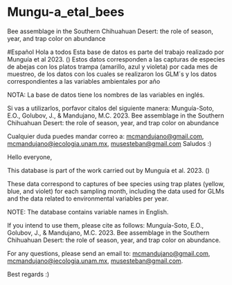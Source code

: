 # Mungu-a_etal_bees
Bee assemblage in the Southern Chihuahuan Desert: the role of season, year, and trap color on abundance

#Español
Hola a todos
Esta base de datos es parte del trabajo realizado por Munguía et al 2023. ()
Estos datos corresponden a las capturas de especies de abejas con los platos trampa (amarillo, azul y violeta) por cada mes de muestreo, 
de los datos con los cuales se realizaron los GLM´s y los datos correspondientes a las variables ambientales por año 

NOTA: La base de datos tiene los nombres de las variables en inglés.

Si vas a utilizarlos, porfavor citalos del siguiente manera:
Munguía-Soto, E.O., Golubov, J., & Mandujano, M.C. 2023. Bee assemblage in the Southern Chihuahuan Desert: the role of season, year, and trap color on abundance 

Cualquier duda puedes mandar correo a: mcmandujano@gmail.com, mcmandujano@iecologia.unam.mx, musesteban@gmail.com
Saludos :)

Hello everyone,

This database is part of the work carried out by Munguía et al. 2023. ()

These data correspond to captures of bee species using trap plates (yellow, blue, and violet) for each sampling month, 
including the data used for GLMs and the data related to environmental variables per year.

NOTE: The database contains variable names in English. 

If you intend to use them, please cite as follows:
Munguía-Soto, E.O., Golubov, J., & Mandujano, M.C. 2023. Bee assemblage in the Southern Chihuahuan Desert: the role of season, year, and trap color on abundance.

For any questions, please send an email to: mcmandujano@gmail.com, mcmandujano@iecologia.unam.mx, musesteban@gmail.com.

Best regards :)

